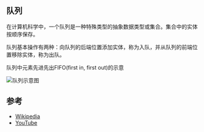## 队列
在计算机科学中，一个队列是一种特殊类型的抽象数据类型或集合。集合中的实体按顺序保存。

队列基本操作有两种：向队列的后端位置添加实体，称为入队，并从队列的前端位置移除实体，称为出队。

队列中元素先进先出FIFO(first in, first out)的示意

<img src="https://camo.githubusercontent.com/7fecf0b843d5f7b26e4514b4e9e047d6c84ee76b/68747470733a2f2f75706c6f61642e77696b696d656469612e6f72672f77696b6970656469612f636f6d6d6f6e732f352f35322f446174615f51756575652e737667" style="background: #fff;" alt="队列示意图" />

## 参考
* <a href="https://en.wikipedia.org/wiki/Queue_(abstract_data_type)">Wikipedia</a>
* <a href="https://www.youtube.com/watch?v=wjI1WNcIntg&list=PLLXdhg_r2hKA7DPDsunoDZ-Z769jWn4R8&index=3&">YouTube</a>